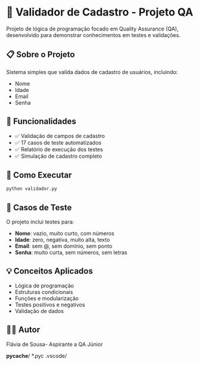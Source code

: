 # 🧪 Validador de Cadastro - Projeto QA

Projeto de lógica de programação focado em Quality Assurance (QA), desenvolvido para demonstrar conhecimentos em testes e validações.

## 📋 Sobre o Projeto

Sistema simples que valida dados de cadastro de usuários, incluindo:
- Nome
- Idade  
- Email
- Senha

## 🎯 Funcionalidades

- ✅ Validação de campos de cadastro
- ✅ 17 casos de teste automatizados
- ✅ Relatório de execução dos testes
- ✅ Simulação de cadastro completo

## 🚀 Como Executar
```bash
python validador.py
```

## 🧪 Casos de Teste

O projeto inclui testes para:
- **Nome**: vazio, muito curto, com números
- **Idade**: zero, negativa, muito alta, texto
- **Email**: sem @, sem domínio, sem ponto
- **Senha**: muito curta, sem números, sem letras

## 💡 Conceitos Aplicados

- Lógica de programação
- Estruturas condicionais
- Funções e modularização
- Testes positivos e negativos
- Validação de dados

## 👨‍💻 Autor

Flávia de Sousa- Aspirante a QA Júnior


__pycache__/
*.pyc
.vscode/
